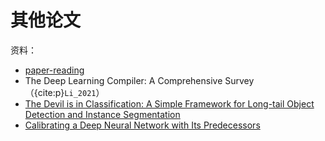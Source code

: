 # 其他论文

资料：

- [paper-reading](https://github.com/mli/paper-reading)
- The Deep Learning Compiler: A Comprehensive Survey（{cite:p}`Li_2021`）
- [The Devil is in Classification: A Simple Framework for Long-tail Object Detection and Instance Segmentation](https://paperswithcode.com/paper/the-devil-is-in-classification-a-simple)
- [Calibrating a Deep Neural Network with Its Predecessors](https://paperswithcode.com/paper/calibrating-a-deep-neural-network-with-its)
